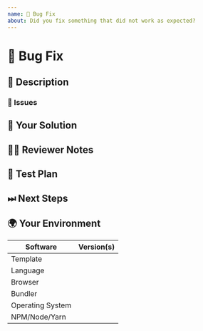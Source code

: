 ```yaml
---
name: 🐛 Bug Fix
about: Did you fix something that did not work as expected?
---
```


<!---
Thanks for filing a pull request 😄 ! Before you submit, please read the following:

Search open/closed similar issues and pull requests before submitting since someone might have pushed the same thing before!
-->

# 🐛 Bug Fix

## 📖 Description

<!---
Provide some background and a description of the bug being fixed.
-->

### 🎫 Issues

<!---
* List and link relevant issues here.
-->

## 💁 Your Solution

<!--- Describe how you fixed the bug -->

## 👩‍💻 Reviewer Notes

<!---
Provide some notes for reviewers to help them provide targeted feedback.
-->

## 📑 Test Plan

<!---
Please provide a summary of the tests affected by this work and any unique strategies employed in testing the fixes.
-->

## ⏭ Next Steps

<!---
If there is relevant follow-up work to this PR, please list any existing issues or provide brief descriptions of what you would like to do next.
-->

## 🌍 Your Environment

<!--- Include as many relevant details about the environment you experienced the bug in -->

| Software         | Version(s) |
| ---------------- | ---------- |
| Template         |
| Language         |
| Browser          |
| Bundler          |
| Operating System |
| NPM/Node/Yarn    |

